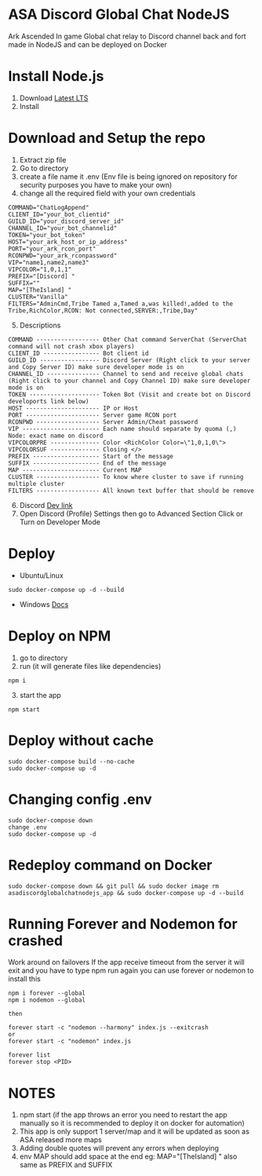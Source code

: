 # ASA Discord Global Chat NodeJS
Ark Ascended In game Global chat relay to Discord channel back and fort made in NodeJS and can be deployed on Docker


# Install Node.js
1. Download [Latest LTS](https://nodejs.org/dist/v20.9.0/node-v20.9.0-x64.msi)
2. Install

# Download and Setup the repo
1. Extract zip file
2. Go to directory
3. create a file name it .env (Env file is being ignored on repository for security purposes you have to make your own)
4. change all the required field with your own credentials
```
COMMAND="ChatLogAppend"
CLIENT_ID="your_bot_clientid"
GUILD_ID="your_discord_server_id"
CHANNEL_ID="your_bot_channelid"
TOKEN="your_bot_token"
HOST="your_ark_host_or_ip_address"
PORT="your_ark_rcon_port"
RCONPWD="your_ark_rconpassword"
VIP="name1,name2,name3"
VIPCOLOR="1,0,1,1"
PREFIX="[Discord] "
SUFFIX=""
MAP="[TheIsland] "
CLUSTER="Vanilla"
FILTERS="AdminCmd,Tribe Tamed a,Tamed a,was killed!,added to the Tribe,RichColor,RCON: Not connected,SERVER:,Tribe,Day"
```

5. Descriptions
```
COMMAND ------------------ Other Chat command ServerChat (ServerChat command will not crash xbox players)
CLIENT_ID ---------------- Bot client id 
GUILD_ID ----------------- Discord Server (Right click to your server and Copy Server ID) make sure developer mode is on
CHANNEL_ID --------------- Channel to send and receive global chats (Right click to your channel and Copy Channel ID) make sure developer mode is on
TOKEN -------------------- Token Bot (Visit and create bot on Discord develoports link below)
HOST --------------------- IP or Host
PORT --------------------- Server game RCON port
RCONPWD ------------------ Server Admin/Cheat password
VIP ---------------------- Each name should separate by quoma (,) Node: exact name on discord
VIPCOLORPRE -------------- Color <RichColor Color=\"1,0,1,0\">
VIPCOLORSUF -------------- Closing </> 
PREFIX ------------------- Start of the message
SUFFIX ------------------- End of the message
MAP ---------------------- Current MAP
CLUSTER ------------------ To know where cluster to save if running multiple cluster
FILTERS ------------------ All known text buffer that should be remove
```
6. Discord [Dev link](https://discord.com/developers/docs/intro)
7. Open Discord (Profile) Settings then go to Advanced Section Click or Turn on Developer Mode

# Deploy
- Ubuntu/Linux
```
sudo docker-compose up -d --build
```
- Windows [Docs](https://docs.docker.com/compose/install/)

# Deploy on NPM
1. go to directory
2. run (it will generate files like dependencies)
```
npm i
``` 
3. start the app
```
npm start
```

# Deploy without cache
```
sudo docker-compose build --no-cache
sudo docker-compose up -d
```

# Changing config .env
```
sudo docker-compose down
change .env
sudo docker-compose up -d
```

# Redeploy command on Docker
```
sudo docker-compose down && git pull && sudo docker image rm asadiscordglobalchatnodejs_app && sudo docker-compose up -d --build
```

# Running Forever and Nodemon for crashed
Work around on failovers
If the app receive timeout from the server it will exit and you have to type npm run again
you can use forever or nodemon to install this
```
npm i forever --global
npm i nodemon --global

then

forever start -c "nodemon --harmony" index.js --exitcrash
or
forever start -c "nodemon" index.js

forever list
forever stop <PID>
```

# NOTES
1. npm start (if the app throws an error you need to restart the app manually so it is recommended to deploy it on docker for automation)
2. This app is only support 1 server/map and it will be updated as soon as ASA released more maps
3. Adding double quotes will prevent any errors when deploying
4. env MAP should add space at the end eg: MAP="[TheIsland] " also same as PREFIX and SUFFIX


